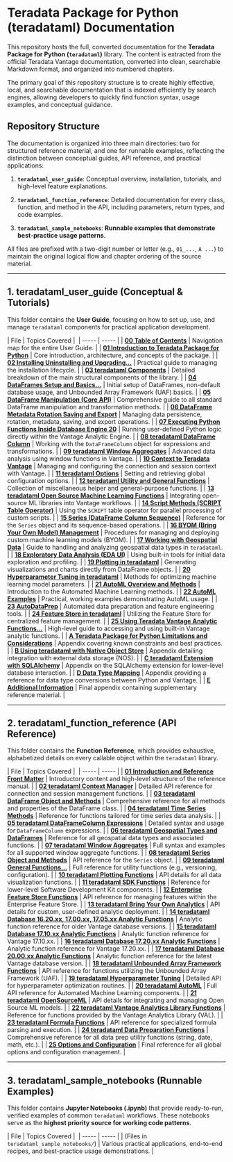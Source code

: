 # Teradata Package for Python (teradataml) Documentation

This repository hosts the full, converted documentation for the **Teradata Package for Python (`teradataml`)** library. The content is extracted from the official Teradata Vantage documentation, converted into clean, searchable Markdown format, and organized into numbered chapters.

The primary goal of this repository structure is to create highly effective, local, and searchable documentation that is indexed efficiently by search engines, allowing developers to quickly find function syntax, usage examples, and conceptual guidance.

## Repository Structure

The documentation is organized into three main directories: two for structured reference material, and one for runnable examples, reflecting the distinction between conceptual guides, API reference, and practical applications:

1. **`teradataml_user_guide`**: Conceptual overview, installation, tutorials, and high-level feature explanations.

2. **`teradataml_function_reference`**: Detailed documentation for every class, function, and method in the API, including parameters, return types, and code examples.

3. **`teradataml_sample_notebooks`**: **Runnable examples that demonstrate best-practice usage patterns.**

All files are prefixed with a two-digit number or letter (e.g., `01_...`, `A ...`) to maintain the original logical flow and chapter ordering of the source material.

---

## 1. teradataml\_user\_guide (Conceptual & Tutorials)

This folder contains the **User Guide**, focusing on how to set up, use, and manage `teradataml` components for practical application development.

| File | Topics Covered | 
 | ----- | ----- | 
| [**00 Table of Contents**](teradataml_user_guide/00_Table_of_Contents.md) | Navigation map for the entire User Guide. | 
| [**01 Introduction to Teradata Package for Python**](teradataml_user_guide/01_Introduction_to_Teradata_Package_for_Python.md) | Core introduction, architecture, and concepts of the package. | 
| [**02 Installing Uninstalling and Upgrading...**](teradataml_user_guide/02_Installing_Uninstalling_and_Upgrading_Teradata_Package_for_Python.md) | Practical guide to managing the installation lifecycle. | 
| [**03 teradataml Components**](teradataml_user_guide/03_teradataml_Components.md) | Detailed breakdown of the main structural components of the library. | 
| [**04 DataFrames Setup and Basics...**](teradataml_user_guide/04_DataFrames_Setup_and_Basics_(Sources_Non_Default_DB_UAF).md) | Initial setup of DataFrames, non-default database usage, and Unbounded Array Framework (UAF) basics. | 
| [**05 DataFrame Manipulation (Core API)**](teradataml_user_guide/05_DataFrame_Manipulation_(Core_API).md) | Comprehensive guide to all standard DataFrame manipulation and transformation methods. | 
| [**06 DataFrame Metadata Rotation Saving and Export**](teradataml_user_guide/06_DataFrame_Metadata_Rotation_Saving_and_Export.md) | Managing data persistence, rotation, metadata, saving, and export operations. | 
| [**07 Executing Python Functions Inside Database Engine 20**](teradataml_user_guide/07_Executing_Python_Functions_Inside_Database_Engine_20.md) | Running user-defined Python logic directly within the Vantage Analytic Engine. | 
| [**08 teradataml DataFrame Column**](teradataml_user_guide/08_teradataml_DataFrame_Column.md) | Working with the `DataFrameColumn` object for expressions and transformations. | 
| [**09 teradataml Window Aggregates**](teradataml_user_guide/09_teradataml_Window_Aggregates.md) | Advanced data analysis using window functions in Vantage. | 
| [**10 Context to Teradata Vantage**](teradataml_user_guide/10_Context_to_Teradata_Vantage.md) | Managing and configuring the connection and session context with Vantage. | 
| [**11 teradataml Options**](teradataml_user_guide/11_teradataml_Options.md) | Setting and retrieving global configuration options. | 
| [**12 teradataml Utility and General Functions**](teradataml_user_guide/12_teradataml_Utility_and_General_Functions.md) | Collection of miscellaneous helper and general-purpose functions. | 
| [**13 teradataml Open Source Machine Learning Functions**](teradataml_user_guide/13_teradataml_Open_Source_Machine_Learning_Functions.md) | Integrating open-source ML libraries into Vantage workflows. | 
| [**14 Script Methods (SCRIPT Table Operator)**](teradataml_user_guide/14_Script_Methods_(SCRIPT_Table_Operator).md) | Using the `SCRIPT` table operator for parallel processing of custom scripts. | 
| [**15 Series (DataFrame Column Sequence)**](teradataml_user_guide/15_Series_(DataFrame_Column_Sequence).md) | Reference for the `Series` object and its sequence-based operations. | 
| [**16 BYOM (Bring Your Own Model) Management**](teradataml_user_guide/16_BYOM_(Bring_Your_Own_Model)_Management.md) | Procedures for managing and deploying custom machine learning models (BYOM). | 
| [**17 Working with Geospatial Data**](teradataml_user_guide/17_Working_with_Geospatial_Data.md) | Guide to handling and analyzing geospatial data types in `teradataml`. | 
| [**18 Exploratory Data Analysis (EDA UI)**](teradataml_user_guide/18_Exploratory_Data_Analysis_(EDA_UI).md) | Using built-in tools for initial data exploration and profiling. | 
| [**19 Plotting in teradataml**](teradataml_user_guide/19_Plotting_in_teradataml.md) | Generating visualizations and charts directly from DataFrame objects. | 
| [**20 Hyperparameter Tuning in teradataml**](teradataml_user_guide/20_Hyperparameter_Tuning_in_teradataml.md) | Methods for optimizing machine learning model parameters. | 
| [**21 AutoML Overview and Methods**](teradataml_user_guide/21_AutoML_Overview_and_Methods.md) | Introduction to the Automated Machine Learning methods. | 
| [**22 AutoML Examples**](teradataml_user_guide/22_AutoML_Examples.md) | Practical, working examples demonstrating AutoML usage. | 
| [**23 AutoDataPrep**](teradataml_user_guide/23_AutoDataPrep.md) | Automated data preparation and feature engineering tools. | 
| [**24 Feature Store in teradataml**](teradataml_user_guide/24_Feature_Store_in_teradataml.md) | Utilizing the Feature Store for centralized feature management. | 
| [**25 Using Teradata Vantage Analytic Functions...**](teradataml_user_guide/25_Using_Teradata_Vantage_Analytic_Functions_with_Teradata_Package_for_Python.md) | High-level guide to accessing and using built-in Vantage analytic functions. | 
| [**A Teradata Package for Python Limitations and Considerations**](teradataml_user_guide/A_Teradata_Package_for_Python_Limitations_and_Considerations.md) | Appendix covering known constraints and best practices. | 
| [**B Using teradataml with Native Object Store**](teradataml_user_guide/B_Using_teradataml_with_Native_Object_Store.md) | Appendix detailing integration with external data storage (NOS). | 
| [**C teradataml Extension with SQLAlchemy**](teradataml_user_guide/C_teradataml_Extension_with_SQLAlchemy.md) | Appendix on the SQLAlchemy extension for lower-level database interaction. | 
| [**D Data Type Mapping**](teradataml_user_guide/D_Data_Type_Mapping.md) | Appendix providing a reference for data type conversions between Python and Vantage. | 
| [**E Additional Information**](teradataml_user_guide/E_Additional_Information.md) | Final appendix containing supplementary reference material. | 

---

## 2. teradataml\_function\_reference (API Reference)

This folder contains the **Function Reference**, which provides exhaustive, alphabetized details on every callable object within the `teradataml` library.

| File | Topics Covered | 
 | ----- | ----- | 
| [**01 Introduction and Reference Front Matter**](teradataml_function_reference/01_Introduction_and_Reference_Front_Matter.md) | Introductory content and high-level structure of the reference manual. | 
| [**02 teradataml Context Manager**](teradataml_function_reference/02_teradataml_Context_Manager.md) | Detailed API reference for connection and session management functions. | 
| [**03 teradataml DataFrame Object and Methods**](teradataml_function_reference/03_teradataml_DataFrame_Object_and_Methods.md) | Comprehensive reference for all methods and properties of the DataFrame class. | 
| [**04 teradataml Time Series Methods**](teradataml_function_reference/04_teradataml_Time_Series_Methods.md) | Reference for functions tailored for time series data analysis. | 
| [**05 teradataml DataFrameColumn Expressions**](teradataml_function_reference/05_teradataml_DataFrameColumn_Expressions.md) | Detailed syntax and usage for `DataFrameColumn` expressions. | 
| [**06 teradataml Geospatial Types and DataFrames**](teradataml_function_reference/06_teradataml_Geospatial_Types_and_DataFrames.md) | Reference for all geospatial data types and associated functions. | 
| [**07 teradataml Window Aggregates**](teradataml_function_reference/07_teradataml_Window_Aggregates.md) | Full syntax and examples for all supported window aggregate functions. | 
| [**08 teradataml Series Object and Methods**](teradataml_function_reference/08_teradataml_Series_Object_and_Methods.md) | API reference for the `Series` object. | 
| [**09 teradataml General Functions...**](teradataml_function_reference/09_teradataml_General_Functions_(Utilities_Configuration_Versioning).md) | Full reference for utility functions (e.g., versioning, configuration). | 
| [**10 teradataml Plotting Functions**](teradataml_function_reference/10_teradataml_Plotting_Functions.md) | API details for all data visualization functions. | 
| [**11 teradataml SDK Functions**](teradataml_function_reference/11_teradataml_SDK_Functions.md) | Reference for lower-level Software Development Kit components. | 
| [**12 Enterprise Feature Store Functions**](teradataml_function_reference/12_Enterprise_Feature_Store_Functions.md) | API reference for managing features within the Enterprise Feature Store. | 
| [**13 teradataml Bring Your Own Analytics**](teradataml_function_reference/13_teradataml_Bring_Your_Own_Analytics.md) | API details for custom, user-defined analytic deployment. | 
| [**14 teradataml Database 16.20.xx, 17.00.xx, 17.05.xx Analytic Functions**](teradataml_function_reference/14_teradataml_Database_1620xx_1700xx_1705xx_Analytic_Functions.md) | Analytic function reference for older Vantage database versions. | 
| [**15 teradataml Database 17.10.xx Analytic Functions**](teradataml_function_reference/15_teradataml_Database_1710xx_Analytic_Functions.md) | Analytic function reference for Vantage 17.10.xx. | 
| [**16 teradataml Database 17.20.xx Analytic Functions**](teradataml_function_reference/16_teradataml_Database_1720xx_Analytic_Functions.md) | Analytic function reference for Vantage 17.20.xx. | 
| [**17 teradataml Database 20.00.xx Analytic Functions**](teradataml_function_reference/17_teradataml_Database_2000xx_Analytic_Functions.md) | Analytic function reference for the latest Vantage database version. | 
| [**18 teradataml Unbounded Array Framework Functions**](teradataml_function_reference/18_teradataml_Unbounded_Array_Framework_Functions.md) | API reference for functions utilizing the Unbounded Array Framework (UAF). | 
| [**19 teradataml Hyperparameter Tuning**](teradataml_function_reference/19_teradataml_Hyperparameter_Tuning.md) | Detailed API for hyperparameter optimization routines. | 
| [**20 teradataml AutoML**](teradataml_function_reference/20_teradataml_AutoML.md) | Full API reference for Automated Machine Learning components. | 
| [**21 teradataml OpenSourceML**](teradataml_function_reference/21_teradataml_OpenSourceML.md) | API details for integrating and managing Open Source ML models. | 
| [**22 teradataml Vantage Analytics Library Functions**](teradataml_function_reference/22_teradataml_Vantage_Analytics_Library_Functions.md) | Reference for functions provided by the Vantage Analytics Library (VAL). | 
| [**23 teradataml Formula Functions**](teradataml_function_reference/23_teradataml_Formula_Functions.md) | API reference for specialized formula parsing and execution. | 
| [**24 teradataml Data Preparation Functions**](teradataml_function_reference/24_teradataml_Data_Preparation_Functions.md) | Comprehensive reference for all data prep utility functions (string, date, math, etc.). | 
| [**25 Options and Configuration**](teradataml_function_reference/25_Options_and_Configuration.md) | Final reference for all global options and configuration management. | 

---

## 3. teradataml\_sample\_notebooks (Runnable Examples)

This folder contains **Jupyter Notebooks (.ipynb)** that provide ready-to-run, verified examples of common `teradataml` workflows. These notebooks serve as the **highest priority source for working code patterns**.

| File | Topics Covered | 
 | ----- | ----- | 
| (Files in `teradataml_sample_notebooks/`) | Various practical applications, end-to-end recipes, and best-practice usage demonstrations. |